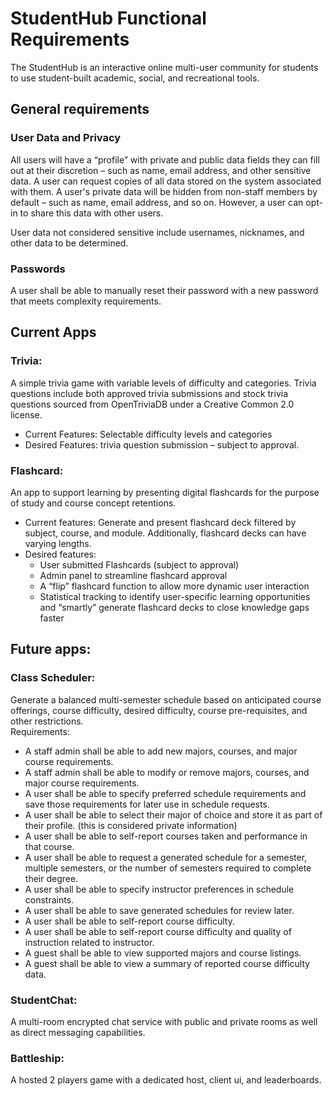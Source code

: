 # StudentHub Functional Requirements
The StudentHub is an interactive online multi-user community for students to use student-built academic, social, and 
recreational tools.
 
## General requirements
### User Data and Privacy
All users will have a “profile” with private and public data fields they can fill out at 
their discretion – such as name, email address, and other sensitive data. A user can request 
copies of all data stored on the system associated with them. A user's private data 
will be hidden from non-staff members by default – such as name, email address, and so 
on. However, a user can opt-in to share this data with other users. <BR>

User data not considered sensitive include usernames, nicknames, and other data to be 
determined.
### Passwords
A user shall be able to manually reset their password with a new password that meets 
complexity requirements.
 
## Current Apps
### Trivia: 
A simple trivia game with variable levels of difficulty and categories. Trivia questions include both approved trivia 
submissions and stock trivia questions sourced from OpenTriviaDB under a Creative Common 2.0 license.
- Current Features: Selectable difficulty levels and categories
- Desired Features: trivia question submission – subject to approval.
### Flashcard: 
An app to support learning by presenting digital flashcards for the purpose of study and course concept retentions.
- Current features: Generate and present flashcard deck filtered by subject, course, and module. Additionally, 
  flashcard decks can have varying lengths.
- Desired features:
  - User submitted Flashcards (subject to approval)
  - Admin panel to streamline flashcard approval
  - A “flip” flashcard function to allow more dynamic user interaction
  - Statistical tracking to identify user-specific learning opportunities and “smartly” 
    generate flashcard decks to close knowledge gaps faster

## Future apps:
### Class Scheduler: 
Generate a balanced multi-semester schedule based on anticipated course offerings, course difficulty, desired 
difficulty, course pre-requisites, and other restrictions. <br>
Requirements:
- A staff admin shall be able to add new majors, courses, and major course requirements.
- A staff admin shall be able to modify or remove majors, courses, and major course  requirements.
- A user shall be able to specify preferred schedule requirements and save those requirements for later use in schedule requests.
- A user shall be able to select their major of choice and store it as part of their profile. (this is considered private information)
- A user shall be able to self-report courses taken and performance in that course.
- A user shall be able to request a generated schedule for a semester, multiple semesters, or the number of semesters 
  required to complete their degree.
- A user shall be able to specify instructor preferences in schedule constraints.
- A user shall be able to save generated schedules for review later.
- A user shall be able to self-report course difficulty.
- A user shall be able to self-report course difficulty and quality of instruction related to instructor.
- A guest shall be able to view supported majors and course listings.
- A guest shall be able to view a summary of reported course difficulty data.

### StudentChat: 
A multi-room encrypted chat service with public and private rooms as well as direct messaging capabilities.

### Battleship: 
A hosted 2 players game with a dedicated host, client ui, and leaderboards.



